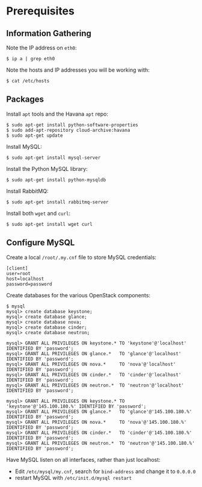 # Prerequisites

## Information Gathering

Note the IP address on `eth0`:

    $ ip a | grep eth0

Note the hosts and IP addresses you will be working with:

    $ cat /etc/hosts


## Packages

Install `apt` tools and the Havana `apt` repo:

    $ sudo apt-get install python-software-properties
    $ sudo add-apt-repository cloud-archive:havana
    $ sudo apt-get update

Install MySQL:

    $ sudo apt-get install mysql-server

Install the Python MySQL library:

    $ sudo apt-get install python-mysqldb

Install RabbitMQ:

    $ sudo apt-get install rabbitmq-server

Install both `wget` and `curl`:

    $ sudo apt-get install wget curl

## Configure MySQL

Create a local `/root/.my.cnf` file to store MySQL credentials:

    [client]
    user=root
    host=localhost
    password=password

Create databases for the various OpenStack components:

    $ mysql
    mysql> create database keystone;
    mysql> create database glance;
    mysql> create database nova;
    mysql> create database cinder;
    mysql> create database neutron;

    mysql> GRANT ALL PRIVILEGES ON keystone.* TO 'keystone'@'localhost' IDENTIFIED BY 'password';
    mysql> GRANT ALL PRIVILEGES ON glance.*   TO 'glance'@'localhost'   IDENTIFIED BY 'password';
    mysql> GRANT ALL PRIVILEGES ON nova.*     TO 'nova'@'localhost'     IDENTIFIED BY 'password';
    mysql> GRANT ALL PRIVILEGES ON cinder.*   TO 'cinder'@'localhost'   IDENTIFIED BY 'password';
    mysql> GRANT ALL PRIVILEGES ON neutron.*  TO 'neutron'@'localhost'  IDENTIFIED BY 'password';

    mysql> GRANT ALL PRIVILEGES ON keystone.* TO 'keystone'@'145.100.180.%' IDENTIFIED BY 'password';
    mysql> GRANT ALL PRIVILEGES ON glance.*   TO 'glance'@'145.100.180.%'   IDENTIFIED BY 'password';
    mysql> GRANT ALL PRIVILEGES ON nova.*     TO 'nova'@'145.100.180.%'     IDENTIFIED BY 'password';
    mysql> GRANT ALL PRIVILEGES ON cinder.*   TO 'cinder'@'145.100.180.%'   IDENTIFIED BY 'password';
    mysql> GRANT ALL PRIVILEGES ON neutron.*  TO 'neutron'@'145.100.180.%'  IDENTIFIED BY 'password';

Have MySQL listen on all interfaces, rather than just localhost:

  * Edit `/etc/mysql/my.cnf`, search for `bind-address` and change it to `0.0.0.0`
  * restart MySQL with `/etc/init.d/mysql restart`


